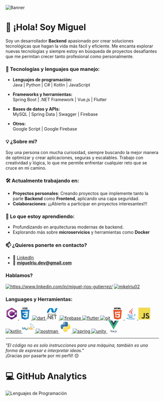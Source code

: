 ![Banner](https://i.imgur.com/ENLACEDIRECTO.png)

# 👋 ¡Hola! Soy Miguel  

Soy un desarrollador **Backend** apasionado por crear soluciones tecnológicas que hagan la vida más fácil y eficiente. Me encanta explorar nuevas tecnologías y siempre estoy en búsqueda de proyectos desafiantes que me permitan crecer tanto profesional como personalmente.  

### 🚀 Tecnologías y lenguajes que manejo:  
- **Lenguajes de programación:**  
  Java | Python | C# | Kotlin | JavaScript  

- **Frameworks y herramientas:**  
  Spring Boot | .NET Framework | Vue.js | Flutter  

- **Bases de datos y APIs:**  
  MySQL | Spring Data | Swagger | Firebase  

- **Otros:**  
  Google Script | Google Firebase  

### 💡 ¿Sobre mí?  
Soy una persona con mucha curiosidad, siempre buscando la mejor manera de optimizar y crear aplicaciones, seguras y escalables. Trabajo con creatividad y lógica, lo que me permite enfrentar cualquier reto que se cruce en mi camino.  

### 🛠️ Actualmente trabajando en:  
- **Proyectos personales**: Creando proyectos que implemente tanto la parte **Backend** como **Frontend**, aplicando una capa seguridad.  
- **Colaboraciones**: ¡¡¡Abierto a participar en proyectos interesantes!!! 

### 🌱 Lo que estoy aprendiendo:  
- Profundizando en arquitecturas modernas de backend.  
- Explorando más sobre **microservicios** y herramientas como **Docker**

### 📫 ¿Quieres ponerte en contacto?  
- 💼 [LinkedIn](https://www.linkedin.com/in/miguel-rios-gutierrez/)
- 📧 **miguelriu.dev@gmail.com**

<h3 align="left">Hablamos?</h3>
<p align="left">
<a href="https://www.linkedin.com/in/miguel-rios-gutierrez/" target="blank"><img align="center" src="https://raw.githubusercontent.com/rahuldkjain/github-profile-readme-generator/master/src/images/icons/Social/linked-in-alt.svg" alt="https://www.linkedin.com/in/miguel-rios-gutierrez/" height="30" width="40" /></a>
<a href="https://discord.gg/mikelriu02" target="blank"><img align="center" src="https://raw.githubusercontent.com/rahuldkjain/github-profile-readme-generator/master/src/images/icons/Social/discord.svg" alt="mikelriu02" height="30" width="40" /></a>
</p>

<h3 align="left">Languages y Herramientas:</h3>
<p align="left"> <a href="https://www.w3schools.com/cs/" target="_blank" rel="noreferrer"> <img src="https://raw.githubusercontent.com/devicons/devicon/master/icons/csharp/csharp-original.svg" alt="csharp" width="40" height="40"/> </a> <a href="https://www.w3schools.com/css/" target="_blank" rel="noreferrer"> <img src="https://raw.githubusercontent.com/devicons/devicon/master/icons/css3/css3-original-wordmark.svg" alt="css3" width="40" height="40"/> </a> <a href="https://dart.dev" target="_blank" rel="noreferrer"> <img src="https://www.vectorlogo.zone/logos/dartlang/dartlang-icon.svg" alt="dart" width="40" height="40"/> </a> <a href="https://dotnet.microsoft.com/" target="_blank" rel="noreferrer"> <img src="https://raw.githubusercontent.com/devicons/devicon/master/icons/dot-net/dot-net-original-wordmark.svg" alt="dotnet" width="40" height="40"/> </a> <a href="https://firebase.google.com/" target="_blank" rel="noreferrer"> <img src="https://www.vectorlogo.zone/logos/firebase/firebase-icon.svg" alt="firebase" width="40" height="40"/> </a> <a href="https://flutter.dev" target="_blank" rel="noreferrer"> <img src="https://www.vectorlogo.zone/logos/flutterio/flutterio-icon.svg" alt="flutter" width="40" height="40"/> </a> <a href="https://git-scm.com/" target="_blank" rel="noreferrer"> <img src="https://www.vectorlogo.zone/logos/git-scm/git-scm-icon.svg" alt="git" width="40" height="40"/> </a> <a href="https://www.w3.org/html/" target="_blank" rel="noreferrer"> <img src="https://raw.githubusercontent.com/devicons/devicon/master/icons/html5/html5-original-wordmark.svg" alt="html5" width="40" height="40"/> </a> <a href="https://www.java.com" target="_blank" rel="noreferrer"> <img src="https://raw.githubusercontent.com/devicons/devicon/master/icons/java/java-original.svg" alt="java" width="40" height="40"/> </a> <a href="https://developer.mozilla.org/en-US/docs/Web/JavaScript" target="_blank" rel="noreferrer"> <img src="https://raw.githubusercontent.com/devicons/devicon/master/icons/javascript/javascript-original.svg" alt="javascript" width="40" height="40"/> </a> <a href="https://kotlinlang.org" target="_blank" rel="noreferrer"> <img src="https://www.vectorlogo.zone/logos/kotlinlang/kotlinlang-icon.svg" alt="kotlin" width="40" height="40"/> </a> <a href="https://www.mysql.com/" target="_blank" rel="noreferrer"> <img src="https://raw.githubusercontent.com/devicons/devicon/master/icons/mysql/mysql-original-wordmark.svg" alt="mysql" width="40" height="40"/> </a> <a href="https://postman.com" target="_blank" rel="noreferrer"> <img src="https://www.vectorlogo.zone/logos/getpostman/getpostman-icon.svg" alt="postman" width="40" height="40"/> </a> <a href="https://www.python.org" target="_blank" rel="noreferrer"> <img src="https://raw.githubusercontent.com/devicons/devicon/master/icons/python/python-original.svg" alt="python" width="40" height="40"/> </a> <a href="https://spring.io/" target="_blank" rel="noreferrer"> <img src="https://www.vectorlogo.zone/logos/springio/springio-icon.svg" alt="spring" width="40" height="40"/> </a> <a href="https://unity.com/" target="_blank" rel="noreferrer"> <img src="https://www.vectorlogo.zone/logos/unity3d/unity3d-icon.svg" alt="unity" width="40" height="40"/> </a> <a href="https://vuejs.org/" target="_blank" rel="noreferrer"> <img src="https://raw.githubusercontent.com/devicons/devicon/master/icons/vuejs/vuejs-original-wordmark.svg" alt="vuejs" width="40" height="40"/> </a> </p>

---

_"El código no es solo instrucciones para una máquina, también es una forma de expresar e interpretar ideas."_  
¡Gracias por pasarte por mi perfil! 😊




# 💻 GitHub Analytics
![Lenguajes de Programación](https://github-readme-stats.vercel.app/api/top-langs/?username=miguelriu02&layout=compact&langs_count=10&theme=radical)
